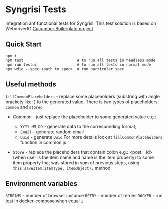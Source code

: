 Syngrisi Tests
====================
Integration anf functional tests for Syngrisi. This test solution is based on
WebdriverIO [Cucumber Boilerplate project](https://github.com/webdriverio/cucumber-boilerplate)

## Quick Start

```shell script
npm i 
npm test                        # to run all tests in headless mode
npm run testui                  # to run all tests in normal mode
npx wdio --spec <path to spec>  # run particular spec
```

## Useful methods

`fillCommonPlaceholders` - replace some placeholders (substring with angle brackets like: <someplaceholders>) to the
generated value. There is two types of placeholders: `common` and `stored`

- Common - just replace the placeholder to some generated value e.g.:
    - `YYYY-MM-DD` - generate data to the corresponding format;
    - `Email` - generate random email
    - `Uuid` - generate `Uuid`
      For more details look at `fillCommonPlaceholders` function in common.js

- `Store` - replace the placeholders that contain colon e.g.: <post: _id> (when user is the item name and name is the
  item property) to some item property that was stored in som of previous steps,
  using `this.saveItem(itemType, itemObject);` method

## Environment variables

`STREAMS` - number of browser instance
`RETRY` - number of retries
`DOCKER` - run test in docker-compose when equal `1`
